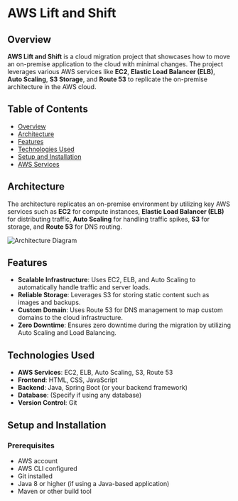 # AWS Lift and Shift

## Overview

**AWS Lift and Shift** is a cloud migration project that showcases how to move an on-premise application to the cloud with minimal changes. The project leverages various AWS services like **EC2**, **Elastic Load Balancer (ELB)**, **Auto Scaling**, **S3 Storage**, and **Route 53** to replicate the on-premise architecture in the AWS cloud.

## Table of Contents
- [Overview](#overview)
- [Architecture](#architecture)
- [Features](#features)
- [Technologies Used](#technologies-used)
- [Setup and Installation](#setup-and-installation)
- [AWS Services](#aws-services)


## Architecture

The architecture replicates an on-premise environment by utilizing key AWS services such as **EC2** for compute instances, **Elastic Load Balancer (ELB)** for distributing traffic, **Auto Scaling** for handling traffic spikes, **S3** for storage, and **Route 53** for DNS routing.

![Architecture Diagram](path/to/architecture-diagram.png)

## Features

- **Scalable Infrastructure**: Uses EC2, ELB, and Auto Scaling to automatically handle traffic and server loads.
- **Reliable Storage**: Leverages S3 for storing static content such as images and backups.
- **Custom Domain**: Uses Route 53 for DNS management to map custom domains to the cloud infrastructure.
- **Zero Downtime**: Ensures zero downtime during the migration by utilizing Auto Scaling and Load Balancing.

## Technologies Used

- **AWS Services**: EC2, ELB, Auto Scaling, S3, Route 53
- **Frontend**: HTML, CSS, JavaScript
- **Backend**: Java, Spring Boot (or your backend framework)
- **Database**: (Specify if using any database)
- **Version Control**: Git

## Setup and Installation

### Prerequisites
- AWS account
- AWS CLI configured
- Git installed
- Java 8 or higher (if using a Java-based application)
- Maven or other build tool



